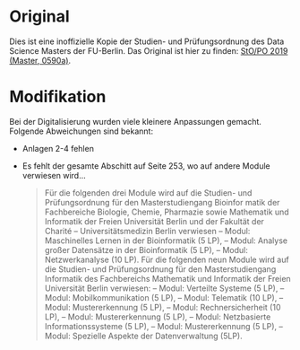 # Original
Dies ist eine inoffizielle Kopie der Studien- und Prüfungsordnung des Data Science Masters der FU-Berlin.
Das Original ist hier zu finden: [StO/PO 2019 (Master, 0590a)](https://www.imp.fu-berlin.de/fbv/pruefungsbuero/Studien--und-Pruefungsordnungen/STOPO_MSc_Data-Science-2019.pdf).

# Modifikation
Bei der Digitalisierung wurden viele kleinere Anpassungen gemacht. Folgende Abweichungen sind bekannt:

- Anlagen 2-4 fehlen
- Es fehlt der gesamte Abschitt auf Seite 253, wo auf andere Module verwiesen wird...

    > Für die folgenden drei Module wird auf die Studien- und
    > Prüfungsordnung für den Masterstudiengang Bioinfor matik der Fachbereiche Biologie, Chemie, Pharmazie
    > sowie Mathematik und Informatik der Freien Universität
    > Berlin und der Fakultät der Charité – Universitätsmedizin Berlin verwiesen
    >    – Modul: Maschinelles Lernen in der Bioinformatik (5 LP),
    >    – Modul: Analyse großer Datensätze in der Bioinformatik (5 LP),
    >    – Modul: Netzwerkanalyse (10 LP).
    > Für die folgenden neun Module wird auf die Studien- und Prüfungsordnung für den Masterstudiengang Informatik des Fachbereichs Mathematik und Informatik der
    > Freien Universität Berlin verwiesen:
    > – Modul: Verteilte Systeme (5 LP),
    > – Modul: Mobilkommunikation (5 LP),
    > – Modul: Telematik (10 LP),
    > – Modul: Mustererkennung (5 LP),
    > – Modul: Rechnersicherheit (10 LP),
    > – Modul: Mustererkennung (5 LP),
    > – Modul: Netzbasierte Informationssysteme (5 LP),
    > – Modul: Mustererkennung (5 LP),
    > – Modul: Spezielle Aspekte der Datenverwaltung (5LP).





